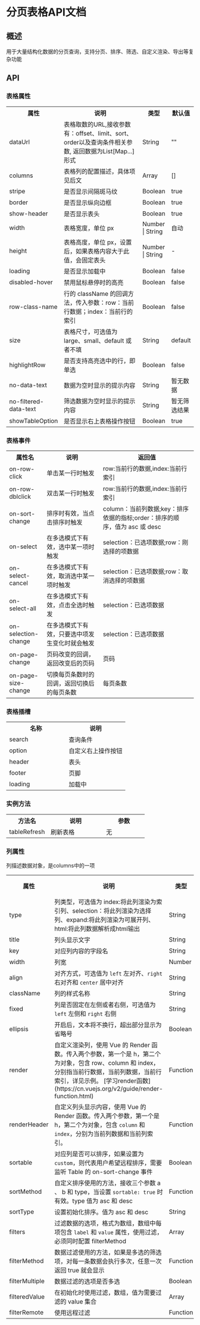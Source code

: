 # 分页表格API文档

## 概述 

用于大量结构化数据的分页查询，支持分页、排序、筛选、自定义渲染、导出等复杂功能

## API

### 表格属性
<table>
    <tr>
        <th width="20%">属性</th>
        <th>说明</th>
        <th width="10%">类型</th>
        <th width="10%">默认值</th>
    </tr>
    <tr>
        <td>dataUrl</td>
        <td>表格取数的URL,接收参数有：offset、limit、sort、order以及查询条件相关参数,
            返回数据为List[Map...]形式</td>
        <td>String</td>
        <td>""</td>
    </tr>
    <tr>
        <td>columns</td>
        <td>表格列的配置描述，具体项见后文</td>
        <td>Array</td>
        <td>[]</td>
    </tr>
    <tr>
        <td>stripe</td>
        <td>是否显示间隔斑马纹</td>
        <td>Boolean</td>
        <td>true</td>
    </tr>
    <tr>
        <td>border</td>
        <td>是否显示纵向边框</td>
        <td>Boolean</td>
        <td>true</td>
    </tr>
    <tr>
        <td>show-header</td>
        <td>是否显示表头</td>
        <td>Boolean</td>
        <td>true</td>
    </tr>
    <tr>
        <td>width</td>
        <td>表格宽度，单位 px</td>
        <td>Number | String</td>
        <td>自动</td>
    </tr>
    <tr>
        <td>height</td>
        <td>表格高度，单位 px，设置后，如果表格内容大于此值，会固定表头</td>
        <td>Number | String</td>
        <td>-</td>
    </tr>
    <tr>
        <td>loading</td>
        <td>是否显示加载中</td>
        <td>Boolean</td>
        <td>false</td>
    </tr>
    <tr>
        <td>disabled-hover</td>
        <td>禁用鼠标悬停时的高亮</td>
        <td>Boolean</td>
        <td>false</td>
    </tr>
    <tr>
        <td>row-class-name</td>
        <td>行的 className 的回调方法，传入参数：row：当前行数据；index：当前行的索引</td>
        <td>Boolean</td>
        <td>false</td>
    </tr>
    <tr>
        <td>size</td>
        <td>表格尺寸，可选值为 large、small、default 或者不填</td>
        <td>String</td>
        <td>default</td>
    </tr>
    <tr>
        <td>highlightRow</td>
        <td>是否支持高亮选中的行，即单选</td>
        <td>Boolean</td>
        <td>false</td>
    </tr>
    <tr>
        <td>no-data-text</td>
        <td>数据为空时显示的提示内容</td>
        <td>String</td>
        <td>暂无数据</td>
    </tr>
    <tr>
        <td>no-filtered-data-text</td>
        <td>筛选数据为空时显示的提示内容</td>
        <td>String</td>
        <td>暂无筛选结果</td>
    </tr>
    <tr>
        <td>showTableOption</td>
        <td>是否显示右上表格操作按钮</td>
        <td>Boolean</td>
        <td>true</td>
    </tr>
</table>

### 表格事件
<table>
    <tr>
        <th width="20%">属性名</th>
        <th>说明</th>
        <th width="50%">返回值</th>
    </tr>
    <tr>
        <td>on-row-click</td>
        <td>单击某一行时触发</td>
        <td>row:当前行的数据,index:当前行索引</td>
    </tr>
    <tr>
        <td>on-row-dblclick</td>
        <td>双击某一行时触发</td>
        <td>row:当前行的数据,index:当前行索引</td>
    </tr>
    <tr>
        <td>on-sort-change</td>
        <td>排序时有效，当点击排序时触发</td>
        <td>column：当前列数据;key：排序依据的指标;order：排序的顺序，值为 asc 或 desc</td>
    </tr>
    <tr>
        <td>on-select</td>
        <td>在多选模式下有效，选中某一项时触发</td>
        <td>selection：已选项数据;row：刚选择的项数据</td>
    </tr>
    <tr>
        <td>on-select-cancel</td>
        <td>在多选模式下有效，取消选中某一项时触发</td>
        <td>selection：已选项数据;row：取消选择的项数据</td>
    </tr>
    <tr>
        <td>on-select-all</td>
        <td>在多选模式下有效，点击全选时触发</td>
        <td>selection：已选项数据</td>
    </tr>
    <tr>
        <td>on-selection-change</td>
        <td>在多选模式下有效，只要选中项发生变化时就会触发</td>
        <td>selection：已选项数据</td>
    </tr>
    <tr>
        <td>on-page-change</td>
        <td>页码改变的回调，返回改变后的页码</td>
        <td>页码</td>
    </tr>
    <tr>
        <td>on-page-size-change</td>
        <td>切换每页条数时的回调，返回切换后的每页条数</td>
        <td>每页条数</td>
    </tr>
</table>

### 表格插槽
<table>
    <tr>
        <th width="50%">名称</th>
        <th width="50%">说明</th>
    </tr>
    <tr>
        <td>search</td>
        <td>查询条件</td>
    </tr>
    <tr>
        <td>option</td>
        <td>自定义右上操作按钮</td>
    </tr>
    <tr>
        <td>header</td>
        <td>表头</td>
    </tr>
    <tr>
        <td>footer</td>
        <td>页脚</td>
    </tr>
    <tr>
        <td>loading</td>
        <td>加载中</td>
    </tr>
</table>

### 实例方法
<table>
    <tr>
        <th width="30%">方法名</th>
        <th width="40%">说明</th>
        <th width="30%">参数</th>
    </tr>
    <tr>
        <td>tableRefresh</td>
        <td>刷新表格</td>
        <td>无</td>
    </tr>
</table>

### 列属性
列描述数据对象，是columns中的一项
<table>
 <tr>
    <th>属性</th>
    <th>说明</th>
    <th>类型</th>
    <th>默认值</th>
 </tr>
 <tr>
    <td>type</td>
    <td>列类型，可选值为 index:将此列渲染为索引列、selection：将此列渲染为选择列、expand:将此列渲染为可展开列、html:将此列数据解析成html输出</td>
    <td>String</td>
    <td>-</td>
</tr>
<tr>
    <td>title</td>
    <td>列头显示文字</td>
    <td>String</td>
    <td>#</td>
</tr>
<tr>
    <td>key</td>
    <td>对应列内容的字段名</td>
    <td>String</td>
    <td>-</td>
</tr>
<tr>
        <td>width</td>
        <td>列宽</td>
        <td>Number</td>
        <td>-</td>
    </tr>
    <tr>
        <td>align</td>
        <td>对齐方式，可选值为 <code>left</code> 左对齐、<code>right</code> 右对齐和 <code>center</code> 居中对齐</td>
        <td>String</td>
        <td>left</td>
    </tr>
    <tr>
        <td>className</td>
        <td>列的样式名称</td>
        <td>String</td>
        <td>-</td>
    </tr>
    <tr>
        <td>fixed</td>
        <td>列是否固定在左侧或者右侧，可选值为 <code>left</code> 左侧和 <code>right</code> 右侧</td>
        <td>String</td>
        <td>-</td>
    </tr>
    <tr>
        <td>ellipsis</td>
        <td>开启后，文本将不换行，超出部分显示为省略号</td>
        <td>Boolean</td>
        <td>false</td>
    </tr>
    <tr>
        <td>render</td>
        <td>自定义渲染列，使用 Vue 的 Render 函数。传入两个参数，第一个是 h，第二个为对象，包含 row、column 和 index，分别指当前行数据，当前列数据，当前行索引，详见示例。
        [学习render函数](https://cn.vuejs.org/v2/guide/render-function.html)</td>
        <td>Function</td>
        <td>-</td>
    </tr>
    <tr>
        <td>renderHeader</td>
        <td>自定义列头显示内容，使用 Vue 的 Render 函数。传入两个参数，第一个是 h，第二个为对象，包含 <code>column</code> 和 <code>index</code>，分别为当前列数据和当前列索引。
        </td>
        <td>Function</td>
        <td>-</td>
    </tr>
    <tr>
        <td>sortable</td>
        <td>对应列是否可以排序，如果设置为 <code>custom</code>，则代表用户希望远程排序，需要监听 Table 的 on-sort-change 事件</td>
        <td>Boolean</td>
        <td>false</td>
    </tr>
    <tr>
        <td>sortMethod</td>
        <td>自定义排序使用的方法，接收三个参数 a 、 b 和 type，当设置 <code>sortable: true</code> 时有效。type 值为 asc 和 desc</td>
        <td>Function</td>
        <td>-</td>
    </tr>
    <tr>
        <td>sortType</td>
        <td>设置初始化排序。值为 asc 和 desc</td>
        <td>String</td>
        <td>-</td>
    </tr>
    <tr>
        <td>filters</td>
        <td>过滤数据的选项，格式为数组，数组中每项包含 <code>label</code> 和 <code>value</code> 属性，使用过滤，必须同时配置 filterMethod</td>
        <td>Array</td>
        <td>-</td>
    </tr>
    <tr>
        <td>filterMethod</td>
        <td>数据过滤使用的方法，如果是多选的筛选项，对每一条数据会执行多次，任意一次返回 true 就会显示</td>
        <td>Function</td>
        <td>-</td>
    </tr>
    <tr>
        <td>filterMultiple</td>
        <td>数据过滤的选项是否多选</td>
        <td>Boolean</td>
        <td>true</td>
    </tr>
    <tr>
        <td>filteredValue</td>
        <td>在初始化时使用过滤，数组，值为需要过滤的 value 集合</td>
        <td>Array</td>
        <td>-</td>
    </tr>
    <tr>
        <td>filterRemote</td>
        <td>使用远程过滤</td>
        <td>Function</td>
        <td>-</td>
    </tr>
</table>


  [1]: https://cn.vuejs.org/v2/guide/render-function.html

